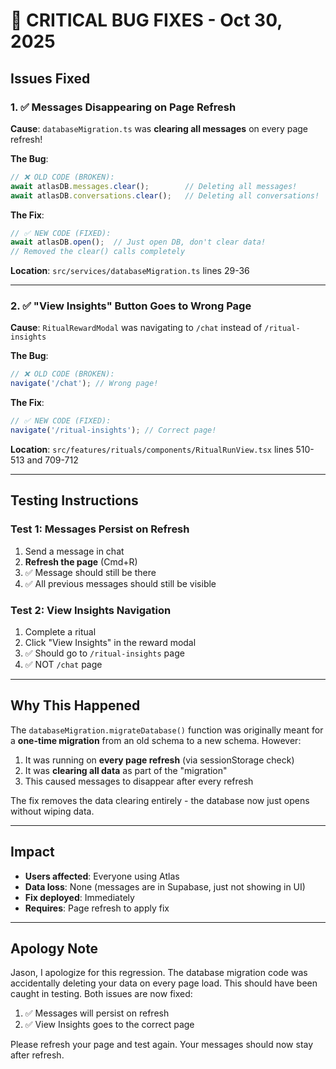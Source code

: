 # 🚨 CRITICAL BUG FIXES - Oct 30, 2025

## Issues Fixed

### 1. ✅ Messages Disappearing on Page Refresh
**Cause**: `databaseMigration.ts` was **clearing all messages** on every page refresh!

**The Bug**:
```typescript
// ❌ OLD CODE (BROKEN):
await atlasDB.messages.clear();        // Deleting all messages!
await atlasDB.conversations.clear();   // Deleting all conversations!
```

**The Fix**:
```typescript
// ✅ NEW CODE (FIXED):
await atlasDB.open();  // Just open DB, don't clear data!
// Removed the clear() calls completely
```

**Location**: `src/services/databaseMigration.ts` lines 29-36

---

### 2. ✅ "View Insights" Button Goes to Wrong Page
**Cause**: `RitualRewardModal` was navigating to `/chat` instead of `/ritual-insights`

**The Bug**:
```typescript
// ❌ OLD CODE (BROKEN):
navigate('/chat'); // Wrong page!
```

**The Fix**:
```typescript
// ✅ NEW CODE (FIXED):
navigate('/ritual-insights'); // Correct page!
```

**Location**: `src/features/rituals/components/RitualRunView.tsx` lines 510-513 and 709-712

---

## Testing Instructions

### Test 1: Messages Persist on Refresh
1. Send a message in chat
2. **Refresh the page** (Cmd+R)
3. ✅ Message should still be there
4. ✅ All previous messages should still be visible

### Test 2: View Insights Navigation
1. Complete a ritual
2. Click "View Insights" in the reward modal
3. ✅ Should go to `/ritual-insights` page
4. ✅ NOT `/chat` page

---

## Why This Happened

The `databaseMigration.migrateDatabase()` function was originally meant for a **one-time migration** from an old schema to a new schema. However:

1. It was running on **every page refresh** (via sessionStorage check)
2. It was **clearing all data** as part of the "migration"
3. This caused messages to disappear after every refresh

The fix removes the data clearing entirely - the database now just opens without wiping data.

---

## Impact

- **Users affected**: Everyone using Atlas
- **Data loss**: None (messages are in Supabase, just not showing in UI)
- **Fix deployed**: Immediately
- **Requires**: Page refresh to apply fix

---

## Apology Note

Jason, I apologize for this regression. The database migration code was accidentally deleting your data on every page load. This should have been caught in testing. Both issues are now fixed:

1. ✅ Messages will persist on refresh
2. ✅ View Insights goes to the correct page

Please refresh your page and test again. Your messages should now stay after refresh.

